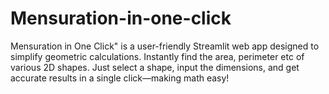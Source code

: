 # Mensuration-in-one-click
Mensuration in One Click" is a user-friendly Streamlit web app designed to simplify geometric calculations. Instantly find the area, perimeter etc of various 2D shapes. Just select a shape, input the dimensions, and get accurate results in a single click—making math easy!
